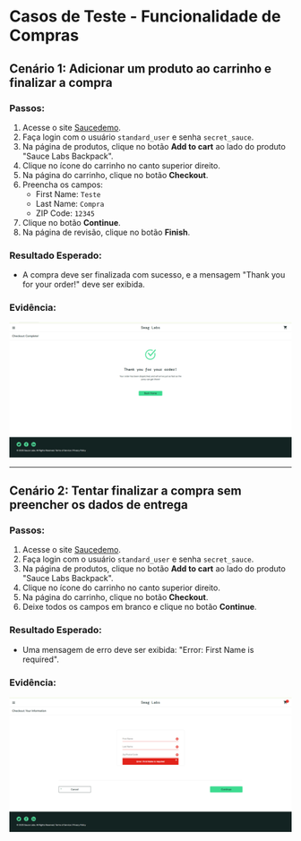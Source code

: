 # Casos de Teste - Funcionalidade de Compras

## Cenário 1: Adicionar um produto ao carrinho e finalizar a compra

### Passos:
1. Acesse o site [Saucedemo](https://www.saucedemo.com/).
2. Faça login com o usuário `standard_user` e senha `secret_sauce`.
3. Na página de produtos, clique no botão **Add to cart** ao lado do produto "Sauce Labs Backpack".
4. Clique no ícone do carrinho no canto superior direito.
5. Na página do carrinho, clique no botão **Checkout**.
6. Preencha os campos:
   - First Name: `Teste`
   - Last Name: `Compra`
   - ZIP Code: `12345`
7. Clique no botão **Continue**.
8. Na página de revisão, clique no botão **Finish**.

### Resultado Esperado:
- A compra deve ser finalizada com sucesso, e a mensagem "Thank you for your order!" deve ser exibida.

### Evidência:
![Compra finalizada com sucesso](/evidencias/compra-sucesso.png)

---

## Cenário 2: Tentar finalizar a compra sem preencher os dados de entrega

### Passos:
1. Acesse o site [Saucedemo](https://www.saucedemo.com/).
2. Faça login com o usuário `standard_user` e senha `secret_sauce`.
3. Na página de produtos, clique no botão **Add to cart** ao lado do produto "Sauce Labs Backpack".
4. Clique no ícone do carrinho no canto superior direito.
5. Na página do carrinho, clique no botão **Checkout**.
6. Deixe todos os campos em branco e clique no botão **Continue**.

### Resultado Esperado:
- Uma mensagem de erro deve ser exibida: "Error: First Name is required".

### Evidência:
![Erro ao finalizar compra](/evidencias/compra-erro.png)
